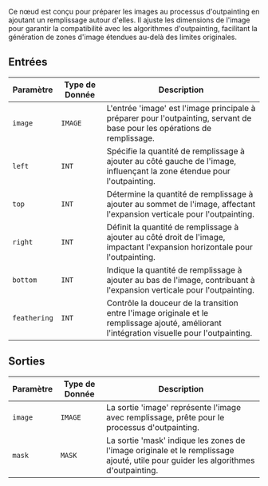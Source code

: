Ce nœud est conçu pour préparer les images au processus d'outpainting en ajoutant un remplissage autour d'elles. Il ajuste les dimensions de l'image pour garantir la compatibilité avec les algorithmes d'outpainting, facilitant la génération de zones d'image étendues au-delà des limites originales.

## Entrées

| Paramètre | Type de Donnée | Description |
|-----------|-------------|-------------|
| `image`   | `IMAGE`     | L'entrée 'image' est l'image principale à préparer pour l'outpainting, servant de base pour les opérations de remplissage. |
| `left`    | `INT`       | Spécifie la quantité de remplissage à ajouter au côté gauche de l'image, influençant la zone étendue pour l'outpainting. |
| `top`     | `INT`       | Détermine la quantité de remplissage à ajouter au sommet de l'image, affectant l'expansion verticale pour l'outpainting. |
| `right`   | `INT`       | Définit la quantité de remplissage à ajouter au côté droit de l'image, impactant l'expansion horizontale pour l'outpainting. |
| `bottom`  | `INT`       | Indique la quantité de remplissage à ajouter au bas de l'image, contribuant à l'expansion verticale pour l'outpainting. |
| `feathering` | `INT` | Contrôle la douceur de la transition entre l'image originale et le remplissage ajouté, améliorant l'intégration visuelle pour l'outpainting. |

## Sorties

| Paramètre | Type de Donnée | Description |
|-----------|-------------|-------------|
| `image`   | `IMAGE`     | La sortie 'image' représente l'image avec remplissage, prête pour le processus d'outpainting. |
| `mask`    | `MASK`      | La sortie 'mask' indique les zones de l'image originale et le remplissage ajouté, utile pour guider les algorithmes d'outpainting. |
